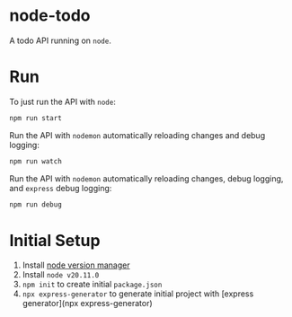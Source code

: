 # node-todo

A todo API running on `node`.

# Run

To just run the API with `node`:

```zsh
npm run start
```

Run the API with `nodemon` automatically reloading changes and debug logging:

```zsh
npm run watch
```

Run the API with `nodemon` automatically reloading changes, debug logging, and `express` debug logging:

```zsh
npm run debug
```

# Initial Setup
1. Install [node version manager](https://github.com/nvm-sh/nvm)
2. Install `node v20.11.0`
2. `npm init` to create initial `package.json`
3. `npx express-generator` to generate initial project with [express generator](npx express-generator)
